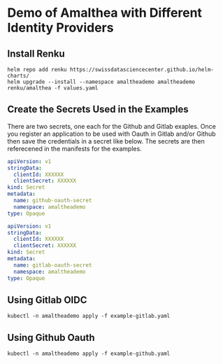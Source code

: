 # Demo of Amalthea with Different Identity Providers

## Install Renku
```
helm repo add renku https://swissdatasciencecenter.github.io/helm-charts/
helm upgrade --install --namespace amaltheademo amaltheademo renku/amalthea -f values.yaml
```

## Create the Secrets Used in the Examples

There are two secrets, one each for the Github and Gitlab exaples.
Once you register an application to be used with Oauth in Gitlab and/or
Github then save the credentials in a secret like below. The secrets
are then referecened in the manifests for the examples.

```yaml
apiVersion: v1
stringData:
  clientId: XXXXXX
  clientSecret: XXXXXX
kind: Secret
metadata:
  name: github-oauth-secret
  namespace: amaltheademo
type: Opaque
```

```yaml
apiVersion: v1
stringData:
  clientId: XXXXXX
  clientSecret: XXXXXX
kind: Secret
metadata:
  name: gitlab-oauth-secret
  namespace: amaltheademo
type: Opaque
```

## Using Gitlab OIDC
```
kubectl -n amaltheademo apply -f example-gitlab.yaml
```

## Using Github Oauth
```
kubectl -n amaltheademo apply -f example-github.yaml
```

